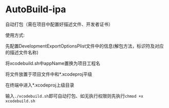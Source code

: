 # AutoBuild-ipa
自动打包（需在项目中配置好描述文件、开发者证书）

使用方式:

先配置DevelopmentExportOptionsPlist文件中的信息(解包方法，标识符及对应的描述文件名称)

将xcodebuild.sh中appName置换为项目工程名

将文件放置于项目文件中和*.xcodeproj平级

在终端中进入*.xcodeproj上级目录

输入`./xcodebuild.sh`即可自动打包、如无执行权限则先执行`chmod +x xcodebuild.sh`
